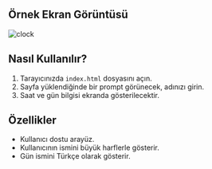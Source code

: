 ## Örnek Ekran Görüntüsü

![clock](https://github.com/akarsu35/PatikaFrontend/assets/152394526/6846d884-7916-49bb-b937-09b006ad381d)

## Nasıl Kullanılır?

1. Tarayıcınızda `index.html` dosyasını açın.
2. Sayfa yüklendiğinde bir prompt görünecek, adınızı girin.
3. Saat ve gün bilgisi ekranda gösterilecektir.

## Özellikler

- Kullanıcı dostu arayüz.
- Kullanıcının ismini büyük harflerle gösterir.
- Gün ismini Türkçe olarak gösterir.